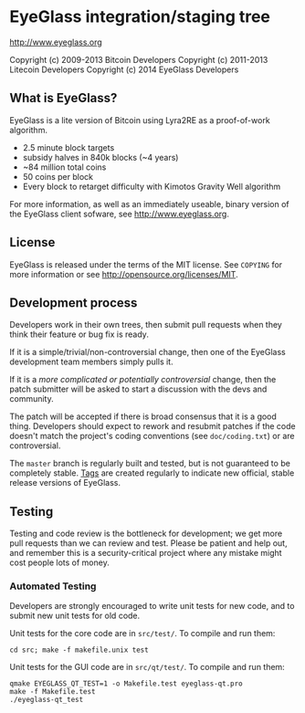 EyeGlass integration/staging tree
================================

http://www.eyeglass.org

Copyright (c) 2009-2013 Bitcoin Developers
Copyright (c) 2011-2013 Litecoin Developers
Copyright (c) 2014 EyeGlass Developers

What is EyeGlass?
----------------

EyeGlass is a lite version of Bitcoin using Lyra2RE as a proof-of-work algorithm.
 - 2.5 minute block targets
 - subsidy halves in 840k blocks (~4 years)
 - ~84 million total coins
 - 50 coins per block
 - Every block to retarget difficulty with Kimotos Gravity Well algorithm

For more information, as well as an immediately useable, binary version of
the EyeGlass client sofware, see http://www.eyeglass.org.

License
-------

EyeGlass is released under the terms of the MIT license. See `COPYING` for more
information or see http://opensource.org/licenses/MIT.

Development process
-------------------

Developers work in their own trees, then submit pull requests when they think
their feature or bug fix is ready.

If it is a simple/trivial/non-controversial change, then one of the EyeGlass
development team members simply pulls it.

If it is a *more complicated or potentially controversial* change, then the patch
submitter will be asked to start a discussion with the devs and community.

The patch will be accepted if there is broad consensus that it is a good thing.
Developers should expect to rework and resubmit patches if the code doesn't
match the project's coding conventions (see `doc/coding.txt`) or are
controversial.

The `master` branch is regularly built and tested, but is not guaranteed to be
completely stable. [Tags](https://github.com/eyeglass/eyeglass/tags) are created
regularly to indicate new official, stable release versions of EyeGlass.

Testing
-------

Testing and code review is the bottleneck for development; we get more pull
requests than we can review and test. Please be patient and help out, and
remember this is a security-critical project where any mistake might cost people
lots of money.

### Automated Testing

Developers are strongly encouraged to write unit tests for new code, and to
submit new unit tests for old code.

Unit tests for the core code are in `src/test/`. To compile and run them:

    cd src; make -f makefile.unix test

Unit tests for the GUI code are in `src/qt/test/`. To compile and run them:

    qmake EYEGLASS_QT_TEST=1 -o Makefile.test eyeglass-qt.pro
    make -f Makefile.test
    ./eyeglass-qt_test

